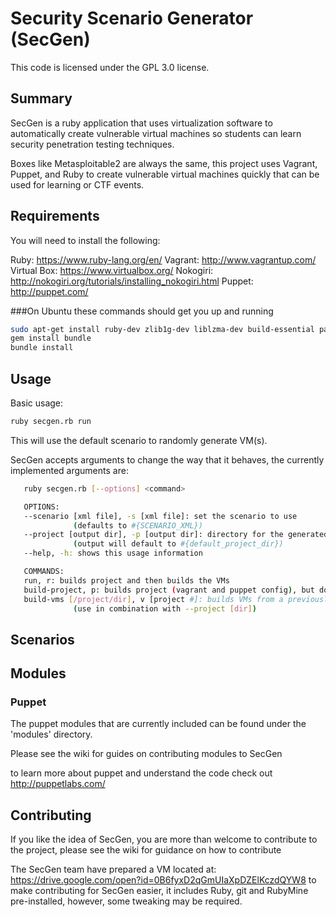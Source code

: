 # Security Scenario Generator (SecGen)

This code is licensed under the GPL 3.0 license.

## Summary

SecGen is a ruby application that uses virtualization software to automatically create vulnerable virtual machines so students can learn security penetration testing techniques. 

Boxes like Metasploitable2 are always the same, this project uses Vagrant, Puppet, and Ruby to create vulnerable virtual machines quickly that can be used for learning or CTF events. 

## Requirements
You will need to install the following:

Ruby: https://www.ruby-lang.org/en/
Vagrant: http://www.vagrantup.com/
Virtual Box: https://www.virtualbox.org/
Nokogiri: http://nokogiri.org/tutorials/installing_nokogiri.html
Puppet: http://puppet.com/

###On Ubuntu these commands should get you up and running
```bash
sudo apt-get install ruby-dev zlib1g-dev liblzma-dev build-essential patch vagrant virtualbox
gem install bundle
bundle install
```

## Usage

Basic usage:
```bash
ruby secgen.rb run
```
This will use the default scenario to randomly generate VM(s).

SecGen accepts arguments to change the way that it behaves, the currently implemented arguments are:

```bash
   ruby secgen.rb [--options] <command>

   OPTIONS:
   --scenario [xml file], -s [xml file]: set the scenario to use
              (defaults to #{SCENARIO_XML})
   --project [output dir], -p [output dir]: directory for the generated project
              (output will default to #{default_project_dir})
   --help, -h: shows this usage information

   COMMANDS:
   run, r: builds project and then builds the VMs
   build-project, p: builds project (vagrant and puppet config), but does not build VMs
   build-vms [/project/dir], v [project #]: builds VMs from a previously generated project
              (use in combination with --project [dir])

```

## Scenarios
## Modules
### Puppet

The puppet modules that are currently included can be found under the 'modules' directory.

Please see the wiki for guides on contributing modules to SecGen

to learn more about puppet and understand the code check out http://puppetlabs.com/

## Contributing
If you like the idea of SecGen, you are more than welcome to contribute to the project, please see the wiki for guidance on how to contribute

The SecGen team have prepared a VM located at: https://drive.google.com/open?id=0B6fyxD2qGmUIaXpDZElKczdQYW8 to make 
contributing for SecGen easier, it includes Ruby, git and RubyMine pre-installed, however, some tweaking may be required.
